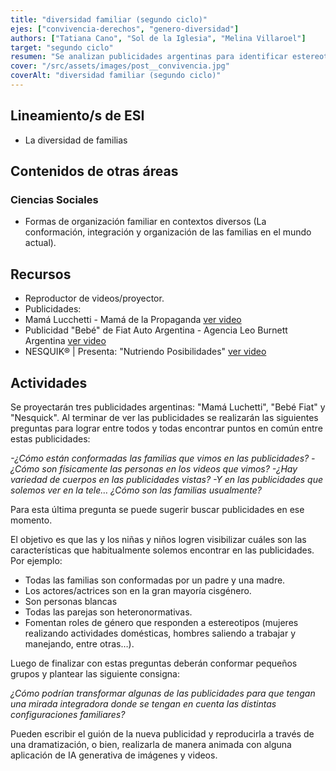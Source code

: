 ```yaml
---
title: "diversidad familiar (segundo ciclo)"
ejes: ["convivencia-derechos", "genero-diversidad"]
authors: ["Tatiana Cano", "Sol de la Iglesia", "Melina Villaroel"]
target: "segundo ciclo"
resumen: "Se analizan publicidades argentinas para identificar estereotipos familiares y de género. Las y los estudiantes reflexionan sobre la diversidad y re-crean las publicidades con una mirada inclusiva."
cover: "/src/assets/images/post__convivencia.jpg"
coverAlt: "diversidad familiar (segundo ciclo)"
---
```


## Lineamiento/s de ESI

-   La diversidad de familias

## Contenidos de otras áreas

### Ciencias Sociales

-   Formas de organización familiar en contextos diversos (La conformación, integración y organización de las familias en el mundo actual).

## Recursos

-   Reproductor de videos/proyector.
-   Publicidades:
-   Mamá Lucchetti - Mamá de la Propaganda [ver video](https://www.youtube.com/watch?v=zIuVEJ62lCE&list=PLrW6w7Ocb5U4gZZGqUOQwuNY02sap4-87)
-   Publicidad "Bebé" de Fiat Auto Argentina - Agencia Leo Burnett Argentina [ver video](https://www.youtube.com/watch?v=Ordhyo_0h-0&list=PLrW6w7Ocb5U4gZZGqUOQwuNY02sap4-87&index=5)
-   NESQUIK® | Presenta: "Nutriendo Posibilidades" [ver video](https://www.youtube.com/watch?v=5X4_CUkKzxU&list=PLrW6w7Ocb5U4gZZGqUOQwuNY02sap4-87&index=21)

## Actividades

Se proyectarán tres publicidades argentinas: "Mamá Luchetti", "Bebé Fiat" y "Nesquick". Al terminar de ver las publicidades se realizarán las siguientes preguntas para lograr entre todos y todas encontrar puntos en común entre estas publicidades:

_-¿Cómo están conformadas las familias que vimos en las publicidades?
-¿Cómo son físicamente las personas en los videos que vimos?
-¿Hay variedad de cuerpos en las publicidades vistas?
-Y en las publicidades que solemos ver en la tele… ¿Cómo son las familias usualmente?_

Para esta última pregunta se puede sugerir buscar publicidades en ese momento.

El objetivo es que las y los niñas y niños logren visibilizar cuáles son las características que habitualmente solemos encontrar en las publicidades. Por ejemplo:

-   Todas las familias son conformadas por un padre y una madre.
-   Los actores/actrices son en la gran mayoría cisgénero.
-   Son personas blancas
-   Todas las parejas son heteronormativas.
-   Fomentan roles de género que responden a estereotipos (mujeres realizando actividades domésticas, hombres saliendo a trabajar y manejando, entre otras…).

Luego de finalizar con estas preguntas deberán conformar pequeños grupos y plantear las siguiente consigna:

_¿Cómo podrían transformar algunas de las publicidades para que tengan una mirada integradora donde se tengan en cuenta las distintas configuraciones familiares?_

Pueden escribir el guión de la nueva publicidad y reproducirla a través de una dramatización, o bien, realizarla de manera animada con alguna aplicación de IA generativa de imágenes y videos.
